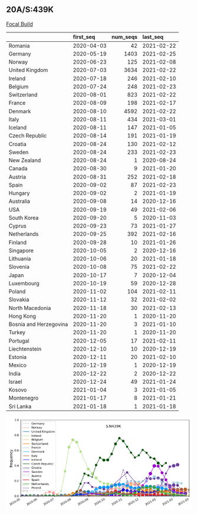 

## 20A/S:439K
[Focal Build](https://nextstrain.org/groups/neherlab/ncov/S.N439K?c=gt-S_439&f_region=Europe)

|                        | first_seq   |   num_seqs | last_seq   |
|:-----------------------|:------------|-----------:|:-----------|
| Romania                | 2020-04-03  |         42 | 2021-02-22 |
| Germany                | 2020-05-19  |       1403 | 2021-02-25 |
| Norway                 | 2020-06-23  |        125 | 2021-02-08 |
| United Kingdom         | 2020-07-03  |       3634 | 2021-02-22 |
| Ireland                | 2020-07-18  |        246 | 2021-02-10 |
| Belgium                | 2020-07-24  |        248 | 2021-02-23 |
| Switzerland            | 2020-08-01  |        823 | 2021-02-22 |
| France                 | 2020-08-09  |        198 | 2021-02-17 |
| Denmark                | 2020-08-10  |       4592 | 2021-02-22 |
| Italy                  | 2020-08-11  |        434 | 2021-03-01 |
| Iceland                | 2020-08-11  |        147 | 2021-01-05 |
| Czech Republic         | 2020-08-14  |        191 | 2021-01-19 |
| Croatia                | 2020-08-24  |        130 | 2021-02-12 |
| Sweden                 | 2020-08-24  |        233 | 2021-02-23 |
| New Zealand            | 2020-08-24  |          1 | 2020-08-24 |
| Canada                 | 2020-08-30  |          9 | 2021-01-20 |
| Austria                | 2020-08-31  |        252 | 2021-02-18 |
| Spain                  | 2020-09-02  |         87 | 2021-02-23 |
| Hungary                | 2020-09-02  |          2 | 2021-01-19 |
| Australia              | 2020-09-08  |         14 | 2020-12-16 |
| USA                    | 2020-09-19  |         49 | 2021-02-06 |
| South Korea            | 2020-09-20  |          5 | 2020-11-03 |
| Cyprus                 | 2020-09-23  |         73 | 2021-01-27 |
| Netherlands            | 2020-09-25  |        392 | 2021-02-16 |
| Finland                | 2020-09-28  |         10 | 2021-01-26 |
| Singapore              | 2020-10-05  |          2 | 2020-12-16 |
| Lithuania              | 2020-10-06  |         20 | 2021-01-18 |
| Slovenia               | 2020-10-08  |         75 | 2021-02-22 |
| Japan                  | 2020-10-17  |          7 | 2020-12-04 |
| Luxembourg             | 2020-10-19  |         59 | 2020-12-28 |
| Poland                 | 2020-11-02  |        104 | 2021-02-11 |
| Slovakia               | 2020-11-12  |         32 | 2021-02-02 |
| North Macedonia        | 2020-11-18  |         30 | 2021-02-13 |
| Hong Kong              | 2020-11-20  |          1 | 2020-11-20 |
| Bosnia and Herzegovina | 2020-11-20  |          3 | 2021-01-10 |
| Turkey                 | 2020-11-20  |          1 | 2020-11-20 |
| Portugal               | 2020-12-05  |         17 | 2021-02-11 |
| Liechtenstein          | 2020-12-10  |         10 | 2020-12-19 |
| Estonia                | 2020-12-11  |         20 | 2021-02-10 |
| Mexico                 | 2020-12-19  |          1 | 2020-12-19 |
| India                  | 2020-12-22  |          2 | 2020-12-22 |
| Israel                 | 2020-12-24  |         49 | 2021-01-24 |
| Kosovo                 | 2021-01-04  |          3 | 2021-01-05 |
| Montenegro             | 2021-01-17  |          8 | 2021-01-21 |
| Sri Lanka              | 2021-01-18  |          1 | 2021-01-18 |

![Overall trends S.N439K](/overall_trends_figures/overall_trends_S.N439K.png)